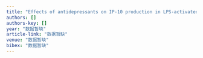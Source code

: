 ```yaml
---
title: "Effects of antidepressants on IP-10 production in LPS-activated THP-1 human monocytes"
authors: []
authors-key: []
year: "数据暂缺"
article-link: "数据暂缺"
venue: "数据暂缺"
bibex: "数据暂缺"
---
```

